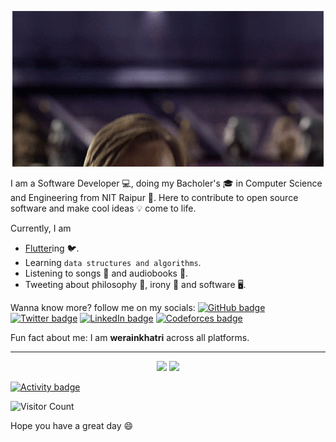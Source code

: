 <p align="center"> <img src="hello-there.gif"> </p>

I am a Software Developer 💻, doing my Bacholer's 🎓 in Computer Science and Engineering 
from NIT Raipur 🏫. Here to contribute to open source software and make cool ideas 💡 come to life.

Currently, I am
- [Flutter](https://github.com/flutter/flutter)ing 🐦.
- Learning `data structures and algorithms`.
- Listening to songs 🎵 and audiobooks 📘.
- Tweeting about philosophy 📜, irony 🧲 and software 🖥️.

Wanna know more? follow me on my socials:
[![GitHub badge][]][GitHub handle]
[![Twitter badge][]][Twitter handle]
[![LinkedIn badge][]][LinkedIn handle]
[![Codeforces badge][]][Codeforces handle]

Fun fact about me: I am **werainkhatri** across all platforms.

<hr>

<p align="center">
  <img width="49%" src="https://github-readme-stats.vercel.app/api?username=werainkhatri&show_icons=true&theme=tokyonight" />
  <img width="49%" src="https://github-readme-streak-stats.herokuapp.com/?user=werainkhatri&theme=tokyonight" />
</p>


[![Activity badge]][Activity link]
<!--- [![Top Langs badge]][Top Langs link] -->

![Visitor Count](https://profile-counter.glitch.me/werainkhatri/count.svg)

Hope you have a great day 😄

[Twitter badge]: https://img.shields.io/twitter/follow/werainkhatri.svg?style=social&label=Follow
[Twitter handle]: https://twitter.com/intent/follow?screen_name=werainkhatri
[GitHub badge]: https://img.shields.io/github/followers/werainkhatri?style=social
[GitHub handle]: https://github.com/werainkhatri
[LinkedIn handle]: https://linkedin.com/in/werainkhatri
[LinkedIn badge]: https://img.shields.io/badge/LinkedIn-Connect-%230A66C2
[Codeforces handle]: https://codeforces.com/profile/werainkhatri
[Codeforces badge]: https://img.shields.io/badge/Codeforces-add%20to%20friends-%23C40017
[Top Langs badge]: https://github-readme-stats.vercel.app/api/top-langs/?username=werainkhatri&layout=compact&show_icons=true&hide_border=true&theme=dark
[Top Langs link]: https://github.com/anuraghazra/github-readme-stats
[Activity badge]: https://activity-graph.herokuapp.com/graph?username=werainkhatri&theme=react-dark
[Activity link]: https://activity-graph.herokuapp.com/
